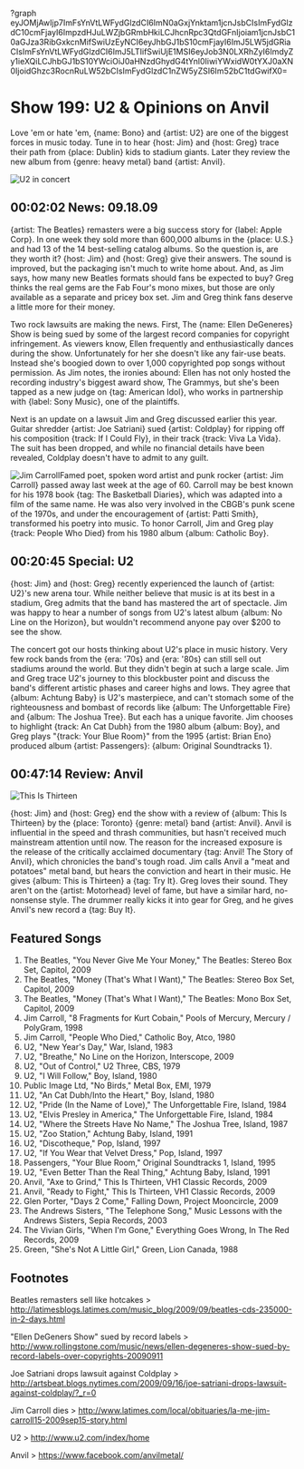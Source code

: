 ?graph eyJOMjAwIjp7ImFsYnVtLWFydGlzdCI6ImN0aGxjYnktam1jcnJsbCIsImFydGlzdC10cmFjayI6ImpzdHJuLWZjbGRmbHkiLCJhcnRpc3QtdGFnIjoiam1jcnJsbC10aGJza3RibGxkcnMifSwiUzEyNCI6eyJhbGJ1bS10cmFjayI6ImJ5LW5jdGRiaCIsImFsYnVtLWFydGlzdCI6ImJ5LTIifSwiUjE1MSI6eyJob3N0LXRhZyI6ImdyZy1ieXQiLCJhbGJ1bS10YWciOiJ0aHNzdGhydG4tYnl0IiwiYWxidW0tYXJ0aXN0IjoidGhzc3RocnRuLW52bCIsImFydGlzdC1nZW5yZSI6Im52bC1tdGwifX0=

# Show 199: U2 & Opinions on Anvil
Love 'em or hate 'em, {name: Bono} and {artist: U2} are one of the biggest forces in music today. Tune in to hear {host: Jim} and {host: Greg} trace their path from {place: Dublin} kids to stadium giants. Later they review the new album from {genre: heavy metal} band {artist: Anvil}.

![U2 in concert](http://static.soundopinions.org/images/2009/u2.jpg)

## 00:02:02 News: 09.18.09
{artist: The Beatles} remasters were a big success story for {label: Apple Corp}. In one week they sold more than 600,000 albums in the {place: U.S.} and had 13 of the 14 best-selling catalog albums. So the question is, are they worth it? {host: Jim} and {host: Greg} give their answers. The sound is improved, but the packaging isn't much to write home about. And, as Jim says, how many new Beatles formats should fans be expected to buy? Greg thinks the real gems are the Fab Four's mono mixes, but those are only available as a separate and pricey box set. Jim and Greg think fans deserve a little more for their money.

Two rock lawsuits are making the news. First, The {name: Ellen DeGeneres} Show is being sued by some of the largest record companies for copyright infringement. As viewers know, Ellen frequently and enthusiastically dances during the show. Unfortunately for her she doesn't like any fair-use beats. Instead she's boogied down to over 1,000 copyrighted pop songs without permission. As Jim notes, the ironies abound: Ellen has not only hosted the recording industry's biggest award show, The Grammys, but she's been tapped as a new judge on {tag: American Idol}, who works in partnership with {label: Sony Music}, one of the plaintiffs.

Next is an update on a lawsuit Jim and Greg discussed earlier this year. Guitar shredder {artist: Joe Satriani} sued {artist: Coldplay} for ripping off his composition {track: If I Could Fly}, in their track {track: Viva La Vida}. The suit has been dropped, and while no financial details have been revealed, Coldplay doesn't have to admit to any guilt.

![Jim Carroll](http://static.soundopinions.org/images/2009/jim_c.jpg)Famed poet, spoken word artist and punk rocker {artist: Jim Carroll} passed away last week at the age of 60. Carroll may be best known for his 1978 book {tag: The Basketball Diaries}, which was adapted into a film of the same name. He was also very involved in the CBGB's punk scene of the 1970s, and under the encouragement of {artist: Patti Smith}, transformed his poetry into music. To honor Carroll, Jim and Greg play {track: People Who Died} from his 1980 album {album: Catholic Boy}.

## 00:20:45 Special: U2
{host: Jim} and {host: Greg} recently experienced the launch of {artist: U2}'s new arena tour. While neither believe that music is at its best in a stadium, Greg admits that the band has mastered the art of spectacle. Jim was happy to hear a number of songs from U2's latest album {album: No Line on the Horizon}, but wouldn't recommend anyone pay over $200 to see the show.

The concert got our hosts thinking about U2's place in music history. Very few rock bands from the {era: '70s} and {era: '80s} can still sell out stadiums around the world. But they didn't begin at such a large scale. Jim and Greg trace U2's journey to this blockbuster point and discuss the band's different artistic phases and career highs and lows. They agree that {album: Achtung Baby} is U2's masterpiece, and can't stomach some of the righteousness and bombast of records like {album: The Unforgettable Fire} and {album: The Joshua Tree}. But each has a unique favorite. Jim chooses to highlight {track: An Cat Dubh} from the 1980 album {album: Boy}, and Greg plays "{track: Your Blue Room}" from the 1995 {artist: Brian Eno} produced album {artist: Passengers}: {album: Original Soundtracks 1}.

## 00:47:14 Review: Anvil
![This Is Thirteen](http://is2.mzstatic.com/image/thumb/Music/v4/f7/d4/b3/f7d4b359-9be3-aafe-a2ae-0eba81efe480/source/600x600bb.jpg "129779577/329675819")

{host: Jim} and {host: Greg} end the show with a review of {album: This Is Thirteen} by the {place: Toronto} {genre: metal} band {artist: Anvil}. Anvil is influential in the speed and thrash communities, but hasn't received much mainstream attention until now. The reason for the increased exposure is the release of the critically acclaimed documentary {tag: Anvil! The Story of Anvil}, which chronicles the band's tough road. Jim calls Anvil a "meat and potatoes" metal band, but hears the conviction and heart in their music. He gives {album: This is Thirteen} a {tag: Try It}. Greg loves their sound. They aren't on the {artist: Motorhead} level of fame, but have a similar hard, no-nonsense style. The drummer really kicks it into gear for Greg, and he gives Anvil's new record a {tag: Buy It}.

## Featured Songs
1. The Beatles, "You Never Give Me Your Money," The Beatles: Stereo Box Set, Capitol, 2009
2. The Beatles, "Money (That's What I Want)," The Beatles: Stereo Box Set, Capitol, 2009
3. The Beatles, "Money (That's What I Want)," The Beatles: Mono Box Set, Capitol, 2009
4. Jim Carroll, "8 Fragments for Kurt Cobain," Pools of Mercury, Mercury / PolyGram, 1998
5. Jim Carroll, "People Who Died," Catholic Boy, Atco, 1980
6. U2, "New Year's Day," War, Island, 1983
7. U2, "Breathe," No Line on the Horizon, Interscope, 2009
8. U2, "Out of Control," U2 Three, CBS, 1979
9. U2, "I Will Follow," Boy, Island, 1980
10. Public Image Ltd, "No Birds," Metal Box, EMI, 1979
11. U2, "An Cat Dubh/Into the Heart," Boy, Island, 1980
12. U2, "Pride (In the Name of Love)," The Unforgettable Fire, Island, 1984
13. U2, "Elvis Presley in America," The Unforgettable Fire, Island, 1984
14. U2, "Where the Streets Have No Name," The Joshua Tree, Island, 1987
15. U2, "Zoo Station," Achtung Baby, Island, 1991
16. U2, "Discotheque," Pop, Island, 1997
17. U2, "If You Wear that Velvet Dress," Pop, Island, 1997
18. Passengers, "Your Blue Room," Original Soundtracks 1, Island, 1995
19. U2, "Even Better Than the Real Thing," Achtung Baby, Island, 1991
20. Anvil, "Axe to Grind," This Is Thirteen, VH1 Classic Records, 2009
21. Anvil, "Ready to Fight," This Is Thirteen, VH1 Classic Records, 2009
22. Glen Porter, "Days 2 Come," Falling Down, Project Mooncircle, 2009
23. The Andrews Sisters, "The Telephone Song," Music Lessons with the Andrews Sisters, Sepia Records, 2003
24. The Vivian Girls, "When I'm Gone," Everything Goes Wrong, In The Red Records, 2009
25. Green, "She's Not A Little Girl," Green, Lion Canada, 1988

## Footnotes 

Beatles remasters sell like hotcakes > http://latimesblogs.latimes.com/music_blog/2009/09/beatles-cds-235000-in-2-days.html

"Ellen DeGeners Show" sued by record labels > http://www.rollingstone.com/music/news/ellen-degeneres-show-sued-by-record-labels-over-copyrights-20090911

Joe Satriani drops lawsuit against Coldplay > http://artsbeat.blogs.nytimes.com/2009/09/16/joe-satriani-drops-lawsuit-against-coldplay/?_r=0

Jim Carroll dies > http://www.latimes.com/local/obituaries/la-me-jim-carroll15-2009sep15-story.html

U2 > http://www.u2.com/index/home

Anvil > https://www.facebook.com/anvilmetal/